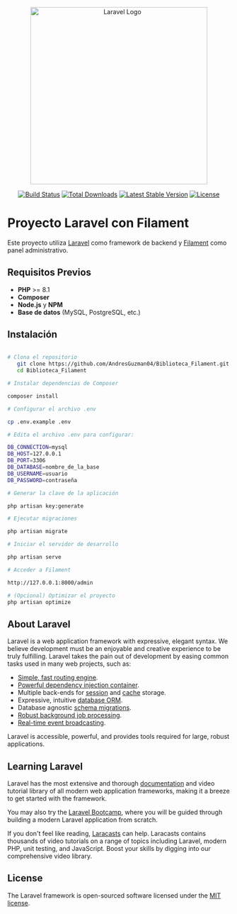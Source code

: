 <p align="center"><a href="https://laravel.com" target="_blank"><img src="https://raw.githubusercontent.com/laravel/art/master/logo-lockup/5%20SVG/2%20CMYK/1%20Full%20Color/laravel-logolockup-cmyk-red.svg" width="400" alt="Laravel Logo"></a></p>

<p align="center">
<a href="https://github.com/laravel/framework/actions"><img src="https://github.com/laravel/framework/workflows/tests/badge.svg" alt="Build Status"></a>
<a href="https://packagist.org/packages/laravel/framework"><img src="https://img.shields.io/packagist/dt/laravel/framework" alt="Total Downloads"></a>
<a href="https://packagist.org/packages/laravel/framework"><img src="https://img.shields.io/packagist/v/laravel/framework" alt="Latest Stable Version"></a>
<a href="https://packagist.org/packages/laravel/framework"><img src="https://img.shields.io/packagist/l/laravel/framework" alt="License"></a>
</p>


# Proyecto Laravel con Filament

Este proyecto utiliza [Laravel](https://laravel.com/) como framework de backend y [Filament](https://filamentphp.com/) como panel administrativo.

## Requisitos Previos
- **PHP** >= 8.1
- **Composer**
- **Node.js** y **NPM**
- **Base de datos** (MySQL, PostgreSQL, etc.)

## Instalación
```bash
   
# Clona el repositorio
   git clone https://github.com/AndresGuzman04/Biblioteca_Filament.git
   cd Biblioteca_Filament

# Instalar dependencias de Composer 

composer install

# Configurar el archivo .env

cp .env.example .env

# Edita el archivo .env para configurar:

DB_CONNECTION=mysql
DB_HOST=127.0.0.1
DB_PORT=3306
DB_DATABASE=nombre_de_la_base
DB_USERNAME=usuario
DB_PASSWORD=contraseña

# Generar la clave de la aplicación

php artisan key:generate

# Ejecutar migraciones

php artisan migrate 

# Iniciar el servidor de desarrollo

php artisan serve

# Acceder a Filament

http://127.0.0.1:8000/admin

# (Opcional) Optimizar el proyecto
php artisan optimize

```
## About Laravel

Laravel is a web application framework with expressive, elegant syntax. We believe development must be an enjoyable and creative experience to be truly fulfilling. Laravel takes the pain out of development by easing common tasks used in many web projects, such as:

- [Simple, fast routing engine](https://laravel.com/docs/routing).
- [Powerful dependency injection container](https://laravel.com/docs/container).
- Multiple back-ends for [session](https://laravel.com/docs/session) and [cache](https://laravel.com/docs/cache) storage.
- Expressive, intuitive [database ORM](https://laravel.com/docs/eloquent).
- Database agnostic [schema migrations](https://laravel.com/docs/migrations).
- [Robust background job processing](https://laravel.com/docs/queues).
- [Real-time event broadcasting](https://laravel.com/docs/broadcasting).

Laravel is accessible, powerful, and provides tools required for large, robust applications.

## Learning Laravel

Laravel has the most extensive and thorough [documentation](https://laravel.com/docs) and video tutorial library of all modern web application frameworks, making it a breeze to get started with the framework.

You may also try the [Laravel Bootcamp](https://bootcamp.laravel.com), where you will be guided through building a modern Laravel application from scratch.

If you don't feel like reading, [Laracasts](https://laracasts.com) can help. Laracasts contains thousands of video tutorials on a range of topics including Laravel, modern PHP, unit testing, and JavaScript. Boost your skills by digging into our comprehensive video library.

## License

The Laravel framework is open-sourced software licensed under the [MIT license](https://opensource.org/licenses/MIT).
